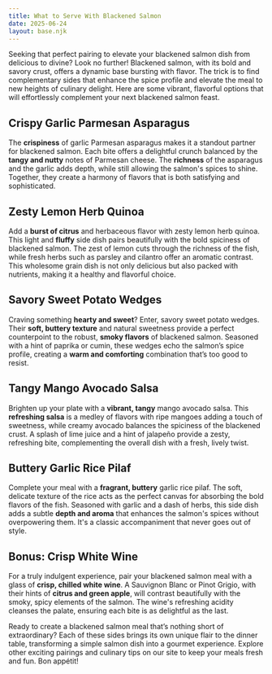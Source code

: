```yaml
---
title: What to Serve With Blackened Salmon
date: 2025-06-24
layout: base.njk
---
```


Seeking that perfect pairing to elevate your blackened salmon dish from delicious to divine? Look no further! Blackened salmon, with its bold and savory crust, offers a dynamic base bursting with flavor. The trick is to find complementary sides that enhance the spice profile and elevate the meal to new heights of culinary delight. Here are some vibrant, flavorful options that will effortlessly complement your next blackened salmon feast.

## **Crispy Garlic Parmesan Asparagus**
The **crispiness** of garlic Parmesan asparagus makes it a standout partner for blackened salmon. Each bite offers a delightful crunch balanced by the **tangy and nutty** notes of Parmesan cheese. The **richness** of the asparagus and the garlic adds depth, while still allowing the salmon's spices to shine. Together, they create a harmony of flavors that is both satisfying and sophisticated.

## **Zesty Lemon Herb Quinoa**
Add a **burst of citrus** and herbaceous flavor with zesty lemon herb quinoa. This light and **fluffy** side dish pairs beautifully with the bold spiciness of blackened salmon. The zest of lemon cuts through the richness of the fish, while fresh herbs such as parsley and cilantro offer an aromatic contrast. This wholesome grain dish is not only delicious but also packed with nutrients, making it a healthy and flavorful choice.

## **Savory Sweet Potato Wedges**
Craving something **hearty and sweet**? Enter, savory sweet potato wedges. Their **soft, buttery texture** and natural sweetness provide a perfect counterpoint to the robust, **smoky flavors** of blackened salmon. Seasoned with a hint of paprika or cumin, these wedges echo the salmon’s spice profile, creating a **warm and comforting** combination that’s too good to resist.

## **Tangy Mango Avocado Salsa**
Brighten up your plate with a **vibrant, tangy** mango avocado salsa. This **refreshing salsa** is a medley of flavors with ripe mangoes adding a touch of sweetness, while creamy avocado balances the spiciness of the blackened crust. A splash of lime juice and a hint of jalapeño provide a zesty, refreshing bite, complementing the overall dish with a fresh, lively twist.

## **Buttery Garlic Rice Pilaf**
Complete your meal with a **fragrant, buttery** garlic rice pilaf. The soft, delicate texture of the rice acts as the perfect canvas for absorbing the bold flavors of the fish. Seasoned with garlic and a dash of herbs, this side dish adds a subtle **depth and aroma** that enhances the salmon's spices without overpowering them. It's a classic accompaniment that never goes out of style.

## **Bonus: Crisp White Wine**
For a truly indulgent experience, pair your blackened salmon meal with a glass of **crisp, chilled white wine**. A Sauvignon Blanc or Pinot Grigio, with their hints of **citrus and green apple**, will contrast beautifully with the smoky, spicy elements of the salmon. The wine's refreshing acidity cleanses the palate, ensuring each bite is as delightful as the last.

Ready to create a blackened salmon meal that’s nothing short of extraordinary? Each of these sides brings its own unique flair to the dinner table, transforming a simple salmon dish into a gourmet experience. Explore other exciting pairings and culinary tips on our site to keep your meals fresh and fun. Bon appétit!
